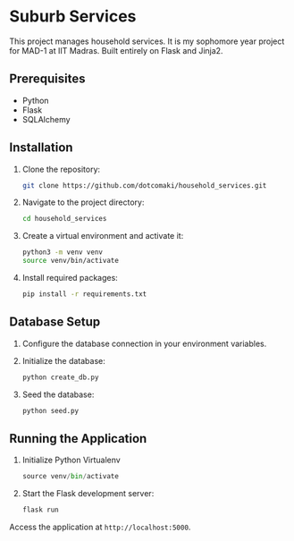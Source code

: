 # Suburb Services

This project manages household services. It is my sophomore year project for MAD-1 at IIT Madras. Built entirely on Flask and Jinja2.

## Prerequisites

- Python
- Flask
- SQLAlchemy

## Installation

1. Clone the repository:

    ```bash
    git clone https://github.com/dotcomaki/household_services.git
    ```

2. Navigate to the project directory:

    ```bash
    cd household_services
    ```

3. Create a virtual environment and activate it:

    ```bash
    python3 -m venv venv
    source venv/bin/activate
    ```

4. Install required packages:

    ```bash
    pip install -r requirements.txt
    ```

## Database Setup

1. Configure the database connection in your environment variables.

2. Initialize the database:

    ```bash
    python create_db.py
    ```

3. Seed the database:

    ```bash
    python seed.py
    ```

## Running the Application

1. Initialize Python Virtualenv

    ```py
    source venv/bin/activate
    ```

2. Start the Flask development server:

    ```bash
    flask run
    ```

Access the application at `http://localhost:5000`.
